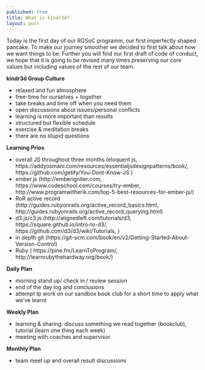```yaml
---
published: true
title: What is kindr3d?
layout: post
---
```

Today is the first day of our RGSoC programm, our first imperfectly shaped pancake. To make our journey smoother we decided to first talk about how we want things to be. Further you will find our first draft of code of conduct, we hope that it is going to be revised many times preserving our core values but including values of the rest of our team. 

<strong>kindr3d Group Culture</strong>

<ul>
<li>relaxed and fun atmosphere</li>
<li>free-time for ourselves + together</li>
<li>take breaks and time off when you need them</li>
<li>open discussions about issues/personal conflicts</li>
<li>learning is more important than results </li>
<li>structured but flexible schedule</li>
<li>exercise & meditation breaks</li>
<li>there are no stupid questions</li>
</ul>

<strong>Learning Prios</strong>

<ul>
<li>overall JS throughout three months (eloquent js, https://addyosmani.com/resources/essentialjsdesignpatterns/book/, https://github.com/getify/You-Dont-Know-JS )</li>
<li>ember.js (http://emberigniter.com, https://www.codeschool.com/courses/try-ember, http://www.programwitherik.com/top-5-best-resources-for-ember-js/)</li>
<li>RoR active record (http://guides.rubyonrails.org/active_record_basics.html, http://guides.rubyonrails.org/active_record_querying.html)</li>
<li>d3.js/c3.js (http://alignedleft.com/tutorials/d3, https://square.github.io/intro-to-d3/, https://github.com/d3/d3/wiki/Tutorials, )</li>
<li>in depth git (https://git-scm.com/book/en/v2/Getting-Started-About-Version-Control)</li>
<li>Ruby ( https://pine.fm/LearnToProgram/, http://learnrubythehardway.org/book/)</li>
</ul>


<strong>Daily Plan</strong>

<ul>
<li>morning stand up/ check in / review session</li>
<li>end of the day log and conclusions</li>
<li>attempt tp work on our sandbox book club for a short time to apply what we've learnt</li>
</ul>

<strong>Weekly Plan</strong>

<ul>
<li>learning & sharing: discuss something we read together (bookclub), tutorial (learn one thing each week)</li>
<li>meeting with coaches and supervisor</li>
</ul>

<strong>Monthly Plan</strong>

<ul>
<li>team meet up and overall result discussions</li>
</ul>